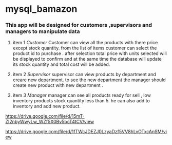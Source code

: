 # mysql_bamazon

### This app will be designed for customers ,supervisors and managers to manipulate data ###
1. item 1 *Customer*
Customer can view all the products with there price except stock quantity.
from the list of items customer can select the product id to purchase . after selection total price with 
units selected will be displayed to confirm and at the same time the database will update its stock quantity and total cost will be added.

1. item 2 *Supervisor*
supervisor  can view products by department and creare new department.
to see the new department the manager should create new product with new department .

1. item 3 *Manager*
manager can see all products ready for sell , low inventory products stock quantity less than 5.
he can also add to inventory and add new product.

https://drive.google.com/file/d/15mT-ZI2nbyWwyLw_WZf5X0Bv5bcT4tCV/view

https://drive.google.com/file/d/1fTWcJDEZJ0LzyaDzf5VV8hLvOTxcAnSM/view

